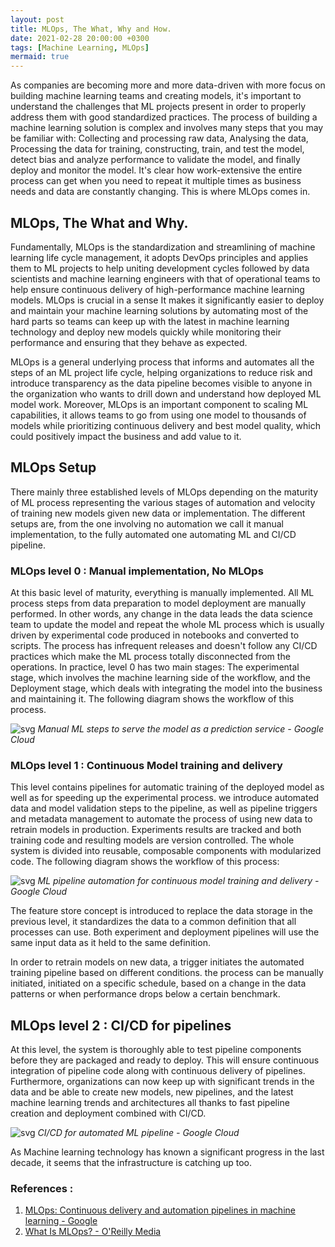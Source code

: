 ```yaml
---
layout: post
title: MLOps, The What, Why and How.
date: 2021-02-28 20:00:00 +0300
tags: [Machine Learning, MLOps]
mermaid: true
---
```


As companies are becoming more and more data-driven with more focus on building machine learning teams and creating models, it's important to understand the challenges that ML projects present in order to properly address them with good standardized practices. The process of building a machine learning solution is complex and involves many steps that you may be familiar with: Collecting and processing raw data, Analysing the data, Processing the data for training, constructing, train, and test the model, detect bias and analyze performance to validate the model, and finally deploy and monitor the model. It's clear how work-extensive the entire process can get when you need to repeat it multiple times as business needs and data are constantly changing. This is where MLOps comes in.

## MLOps, The What and Why.

Fundamentally, MLOps is the standardization and streamlining of machine learning life cycle management, it adopts DevOps principles and applies them to ML projects to help uniting development cycles followed by data scientists and machine learning engineers with that of operational teams to help ensure continuous delivery of high-performance machine learning models. MLOps is crucial in a sense It makes it significantly easier to deploy and maintain your machine learning solutions by automating most of the hard parts so teams can keep up with the latest in machine learning technology and deploy new models quickly while monitoring their performance and ensuring that they behave as expected.

MLOps is a general underlying process that informs and automates all the steps of an ML project life cycle, helping organizations to reduce risk and introduce transparency as the data pipeline becomes visible to anyone in the organization who wants to drill down and understand how deployed ML model work. Moreover, MLOps is an important component to scaling ML capabilities, it allows teams to go from using one model to thousands of models while prioritizing continuous delivery and best model quality, which could positively impact the business and add value to it.

## MLOps Setup

There mainly three established levels of MLOps depending on the maturity of ML process representing the various stages of automation and velocity of training new models given new data or implementation. The different setups are, from the one involving no automation we call it manual implementation,  to the fully automated one automating ML and CI/CD pipeline.

### MLOps level 0 : Manual implementation, No MLOps

At this basic level of maturity, everything is manually implemented. All ML process steps from data preparation to model deployment are manually performed. In other words, any change in the data leads the data science team to update the model and repeat the whole ML process which is usually driven by experimental code produced in notebooks and converted to scripts. The process has infrequent releases and doesn't follow any CI/CD practices which make the ML process totally disconnected from the operations. In practice, level 0 has two main stages: The experimental stage, which involves the machine learning side of the workflow, and the Deployment stage, which deals with integrating the model into the business and maintaining it. The following diagram shows the workflow of this process.

![svg](https://cloud.google.com/architecture/images/mlops-continuous-delivery-and-automation-pipelines-in-machine-learning-2-manual-ml.svg)
*Manual ML steps to serve the model as a prediction service - Google Cloud*



### MLOps level 1 : Continuous Model training and delivery

This level contains pipelines for automatic training of the deployed model as well as for speeding up the experimental process. we introduce automated data and model validation steps to the pipeline, as well as pipeline triggers and metadata management to automate the process of using new data to retrain models in production. Experiments results are tracked and both training code and resulting models are version controlled. The whole system is divided into reusable, composable components with modularized code. The following diagram shows the workflow of this process:

![svg](https://cloud.google.com/architecture/images/mlops-continuous-delivery-and-automation-pipelines-in-machine-learning-3-ml-automation-ct.svg)
*ML pipeline automation for continuous model training and delivery - Google Cloud*


The feature store concept is introduced to replace the data storage in the previous level, it standardizes the data to a common definition that all processes can use. Both experiment and deployment pipelines will use the same input data as it held to the same definition.

In order to retrain models on new data, a trigger initiates the automated training pipeline based on different conditions. the process can be manually initiated, initiated on a specific schedule, based on a change in the data patterns or when performance drops below a certain benchmark.

## MLOps level 2 : CI/CD for pipelines

At this level, the system is thoroughly able to test pipeline components before they are packaged and ready to deploy. This will ensure continuous integration of pipeline code along with continuous delivery of pipelines. Furthermore, organizations can now keep up with significant trends in the data and be able to create new models, new pipelines, and the latest machine learning trends and architectures all thanks to fast pipeline creation and deployment combined with CI/CD.

![svg](https://cloud.google.com/architecture/images/mlops-continuous-delivery-and-automation-pipelines-in-machine-learning-4-ml-automation-ci-cd.svg)
*CI/CD for automated ML pipeline - Google Cloud* 

As Machine learning technology has known a significant progress in the last decade, it seems that the infrastructure is catching up too.

### References :

1. [MLOps: Continuous delivery and automation pipelines in machine learning - Google](https://cloud.google.com/architecture/mlops-continuous-delivery-and-automation-pipelines-in-machine-learning)
2. [What Is MLOps? - O'Reilly Media](https://www.oreilly.com/library/view/what-is-mlops/9781492093626/)